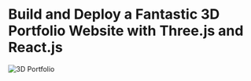# Build and Deploy a Fantastic 3D Portfolio Website with Three.js and React.js
![3D Portfolio](https://i.ibb.co/9ykhLtM/Thumbnail.png)

